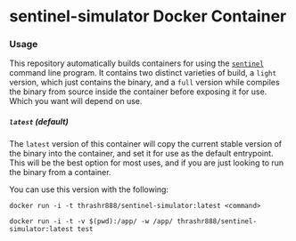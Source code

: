 # sentinel-simulator Docker Container
### Usage
This repository automatically builds containers for using the [`sentinel`](https://www.terraform.io/docs/enterprise/sentinel/index.html) command line program. It contains two distinct varieties of build, a `light` version, which just contains the binary, and a `full` version while compiles the binary from source inside the container before exposing it for use. Which you want will depend on use.


##### `latest` (default)

The `latest` version of this container will copy the current stable version of the binary into the container, and set it for use as the default entrypoint. This will be the best option for most uses, and if you are just looking to run the binary from a container.

You can use this version with the following:
```shell
docker run -i -t thrashr888/sentinel-simulator:latest <command>
```

```shell
docker run -i -t -v $(pwd):/app/ -w /app/ thrashr888/sentinel-simulator:latest test
```
